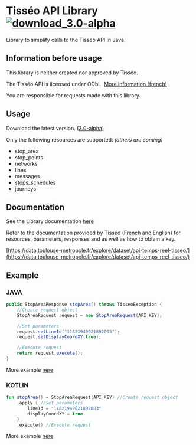 # Tisséo API Library [![download_3.0-alpha](https://img.shields.io/badge/download-3.0--alpha-yellow?style=flat-square&logo=java)](https://github.com/docjyJ/TisseoLib/releases/tag/v3.0-alpha)
Library to simplify calls to the Tisséo API in Java.

## Information before usage
This library is neither created nor approved by Tisséo.

The Tisséo API is licensed under ODbL. [More information (french)](https://data.toulouse-metropole.fr/page/licence/)

You are responsible for requests made with this library.

## Usage
Download the latest version. [(3.0-alpha)](https://github.com/docjyJ/TisseoLib/releases/tag/3.0-alpha)

Only the following resources are supported: *(others are coming)*
- stop_area
- stop_points
- networks
- lines
- messages
- stops_schedules
- journeys

## Documentation
See the Library documentation [here](-tisseo-lib/index.md)

Refer to the documentation provided by Tisséo (French and English) for resources, parameters, responses and as well as how to obtain a key.

[https://data.toulouse-metropole.fr/explore/dataset/api-temps-reel-tisseo/](https://data.toulouse-metropole.fr/explore/dataset/api-temps-reel-tisseo/)

## Example

### JAVA

```java
public StopAreaResponse stopArea() throws TisseoException {
    //Create request object
    StopAreaRequest request = new StopAreaRequest(API_KEY);

    //Set parameters
    request.setLineId("11821949021892003");
    request.setDisplayCoordXY(true);

    //Execute request
    return request.execute();
}
```
More example [here](src/test/java/Example.java)

### KOTLIN

```kotlin
fun stopArea() = StopAreaRequest(API_KEY) //Create request object
    .apply { //Set parameters
        lineId = "11821949021892003"
        displayCoordXY = true
    }
    .execute() //Execute request
```
More example [here](src/test/kotlin/Example.kt)
